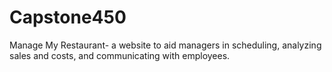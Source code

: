 # Capstone450
Manage My Restaurant- a website to aid managers in scheduling, analyzing sales and costs, and communicating with employees.
